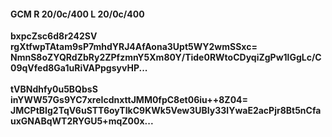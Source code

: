 #### GCM R 20/0c/400 L 20/0c/400
**bxpcZsc6d8r242SV**<br/>**rgXtfwpTAtam9sP7mhdYRJ4AfAona3Upt5WY2wmSSxc=**<br/>**NmnS8oZYQRdZbRy2ZPfzmnY5Xm80Y/Tide0RWtoCDyqiZgPw1lGgLc/C09qVfed8Ga1uRiVAPpgsyvHP...**<br/><br/>
**tVBNdhfy0u5BQbsS**<br/>**inYWW57Gs9YC7xreIcdnxttJMM0fpC8et06iu++8Z04=**<br/>**JMCPtBIg2TqV6uSTT6oyTIkC9KWk5Vew3UBIy33lYwaE2acPjr8Bt5nCfauxGNABqWT2RYGU5+mqZ00x...**